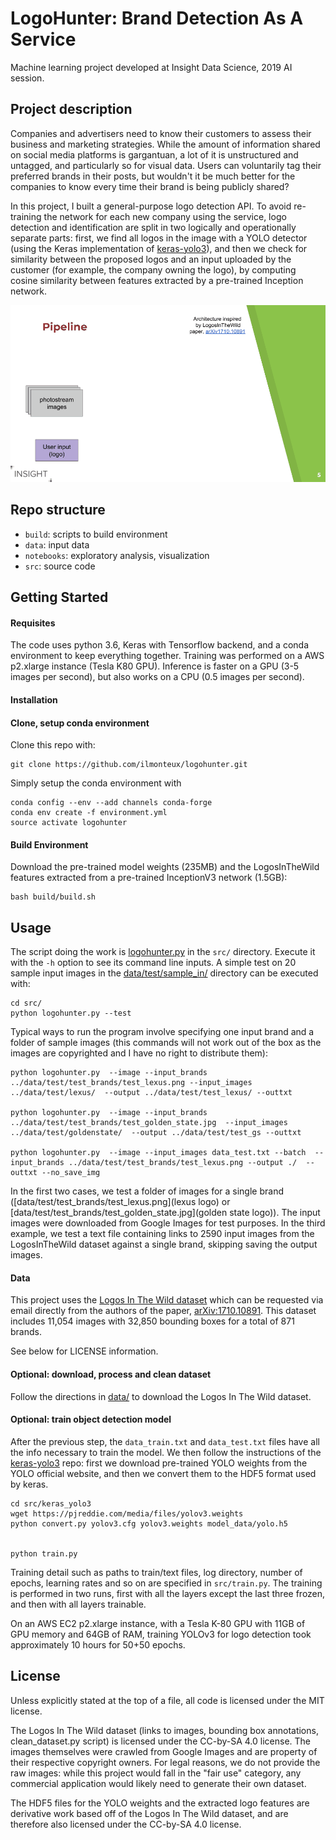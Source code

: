 # LogoHunter: Brand Detection As A Service

Machine learning project developed at Insight Data Science, 2019 AI session.

## Project description
Companies and advertisers need to know their customers to assess their business and marketing strategies. While the amount of information shared on social media platforms is gargantuan, a lot of it is unstructured and untagged, and particularly so for visual data. Users can voluntarily tag their preferred brands in their posts, but wouldn't it be much better for the companies to know every time their brand is being publicly shared?

In this project, I built a general-purpose logo detection API. To avoid re-training the network for each new company using the service, logo detection and identification are split in two logically and operationally separate parts: first, we find all logos in the image with a YOLO detector (using the Keras implementation of [keras-yolo3](https://github.com/qqwweee/keras-yolo3)), and then we check for similarity between the proposed logos and an input uploaded by the customer (for example, the company owning the logo), by computing cosine similarity between features extracted by a pre-trained Inception network.

![pipeline](pipeline.gif)

## Repo structure
+ `build`: scripts to build environment
+ `data`: input data
+ `notebooks`: exploratory analysis, visualization
+ `src`: source code

## Getting Started

#### Requisites
The code uses python 3.6, Keras with Tensorflow backend, and a conda environment to keep everything together. Training was performed on a AWS p2.xlarge instance (Tesla K80 GPU). Inference is faster on a GPU (3-5 images per second), but also works on a CPU (0.5 images per second).

#### Installation

#### Clone, setup conda environment
Clone this repo with:
```
git clone https://github.com/ilmonteux/logohunter.git
```

Simply setup the conda environment with
```
conda config --env --add channels conda-forge
conda env create -f environment.yml
source activate logohunter
```

#### Build Environment

Download the pre-trained model weights (235MB) and the LogosInTheWild features extracted from a pre-trained InceptionV3 network (1.5GB):

```
bash build/build.sh
```

## Usage
The script doing the work is [logohunter.py](src/logohunter.py) in the `src/` directory.
Execute it with the `-h` option to see its command line inputs. A simple test on 20 sample input
images in the [data/test/sample_in/](data/test/sample_in/) directory can be executed with:
```
cd src/
python logohunter.py --test
```

Typical ways to run the program involve specifying one input brand and a folder of sample images (this commands will not work out of the box as the images are copyrighted and I have no right to distribute them):
```
python logohunter.py  --image --input_brands ../data/test/test_brands/test_lexus.png --input_images ../data/test/lexus/  --output ../data/test/test_lexus/ --outtxt

python logohunter.py  --image --input_brands ../data/test/test_brands/test_golden_state.jpg  --input_images ../data/test/goldenstate/  --output ../data/test/test_gs --outtxt

python logohunter.py  --image --input_images data_test.txt --batch  --input_brands ../data/test/test_brands/test_lexus.png --output ./  --outtxt --no_save_img
```

In the first two cases, we test a folder of images for a single brand ([data/test/test_brands/test_lexus.png](lexus logo) or [data/test/test_brands/test_golden_state.jpg](golden state logo)). The input images were downloaded from Google Images for test purposes.
In the third example, we test a text file containing links to 2590 input images from the LogosInTheWild dataset against a single brand, skipping saving the output images.



#### Data
This project uses the [Logos In The Wild dataset](https://www.iosb.fraunhofer.de/servlet/is/78045/) which can be requested via email directly from the authors of the paper, [arXiv:1710.10891](https://arxiv.org/abs/1710.10891). This dataset includes 11,054 images with 32,850 bounding boxes for a total of 871 brands.

See below for LICENSE information.

#### Optional: download, process and clean dataset

Follow the directions in [data/](data/README.md) to download the Logos In The Wild dataset.

#### Optional: train object detection model
After the previous step, the `data_train.txt` and `data_test.txt` files have all the info necessary to train the model. We then follow the instructions of the [keras-yolo3](https://github.com/qqwweee/keras-yolo3) repo: first we download pre-trained YOLO weights from the YOLO official website, and then we convert them to the HDF5 format used by keras.
```
cd src/keras_yolo3
wget https://pjreddie.com/media/files/yolov3.weights
python convert.py yolov3.cfg yolov3.weights model_data/yolo.h5


python train.py
```
Training detail such as paths to train/text files, log directory, number of epochs, learning rates and so on are specified in `src/train.py`. The training is performed in two runs, first with all the layers except the last three frozen, and then with all layers trainable.

On an AWS EC2 p2.xlarge instance, with a Tesla K-80 GPU with 11GB  of GPU memory and 64GB of RAM, training YOLOv3 for logo detection took approximately 10 hours for 50+50 epochs.

## License

Unless explicitly stated at the top of a file, all code is licensed under the MIT license.


The Logos In The Wild dataset (links to images, bounding box annotations, clean_dataset.py script) is licensed under the CC-by-SA 4.0 license. The images themselves were crawled from Google Images and are property of their respective copyright owners. For legal reasons, we do not provide the raw images: while this project would fall in the "fair use" category, any commercial application would likely need to generate their own dataset.

The HDF5 files for the YOLO weights and the extracted logo features are derivative work based off of the Logos In The Wild dataset, and are therefore also licensed under the CC-by-SA 4.0 license.

